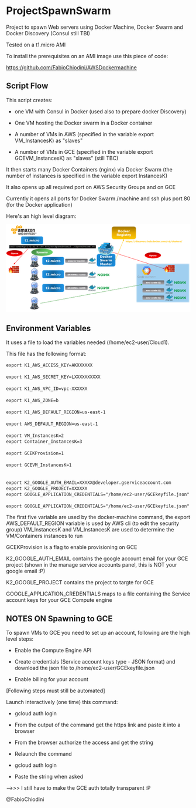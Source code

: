# ProjectSpawnSwarm
Project to spawn Web servers using Docker Machine, Docker Swarm and Docker Discovery (Consul still TBI)

Tested on a t1.micro AMI

To install the prerequisites on an AMI image use this piece of code:

https://github.com/FabioChiodini/AWSDockermachine

## Script Flow

This script creates:

- one VM with Consul in Docker (used also to prepare docker Discovery)

- One VM hosting the Docker swarm in a Docker container

- A number of VMs in AWS (specified in the variable export VM_InstancesK) as "slaves"

- A number of VMs in GCE (specified in the variable export GCEVM_InstancesK) as "slaves" (still TBC) 


It then starts many Docker Containers (nginx) via Docker Swarm (the number of instances is specified in the variable export InstancesK)

It also opens up all required port on AWS Security Groups and on GCE

Currently it opens all ports for Docker Swarm /machine and ssh plus port 80 (for the Docker application)

Here's an high level diagram: 

![Alt text](SpawnKOverview.png "SpawnKOverview")

## Environment Variables

It uses a file to load the variables needed (/home/ec2-user/Cloud1).

This file has the following format:

```
export K1_AWS_ACCESS_KEY=AKXXXXXX

export K1_AWS_SECRET_KEY=LXXXXXXXXXX

export K1_AWS_VPC_ID=vpc-XXXXXX

export K1_AWS_ZONE=b

export K1_AWS_DEFAULT_REGION=us-east-1

export AWS_DEFAULT_REGION=us-east-1

export VM_InstancesK=2
export Container_InstancesK=3

export GCEKProvision=1

export GCEVM_InstancesK=1


export K2_GOOGLE_AUTH_EMAIL=XXXXX@developer.gserviceaccount.com
export K2_GOOGLE_PROJECT=XXXXXX
export GOOGLE_APPLICATION_CREDENTIALS="/home/ec2-user/GCEkeyfile.json"

export GOOGLE_APPLICATION_CREDENTIALS="/home/ec2-user/GCEkeyfile.json"
```

The first five variable are used by the docker-machine command, the export AWS_DEFAULT_REGION variable is used by AWS cli (to edit the security group) VM_InstancesK and VM_InstancesK are used to determine the VM/Containers instances to run

GCEKProvision is a flag to enable provisioning on GCE

K2_GOOGLE_AUTH_EMAIL contains the google account email for your GCE project (shown in the manage service accounts panel, this is NOT your google email :P)

K2_GOOGLE_PROJECT contains the project to targte for GCE

GOOGLE_APPLICATION_CREDENTIALS maps to a file containing the Service account keys for your GCE Compute engine



## NOTES ON Spawning to GCE

To spawn VMs to GCE you need to set up an account, following are the high level steps:

- Enable the Compute Engine API

- Create credentials (Service account keys type - JSON format) and download the json file to /home/ec2-user/GCEkeyfile.json

- Enable billing for your account

[Following steps must still be automated]

Launch interactively (one time) this command:

- gcloud auth login

- From the output of the command get the https link and paste it into a browser

- From the browser authorize the access and get the string

- Relaunch the command

- gcloud auth login

- Paste the string when asked

-->>> I still have to make the GCE auth totally transparent :P


@FabioChiodini
